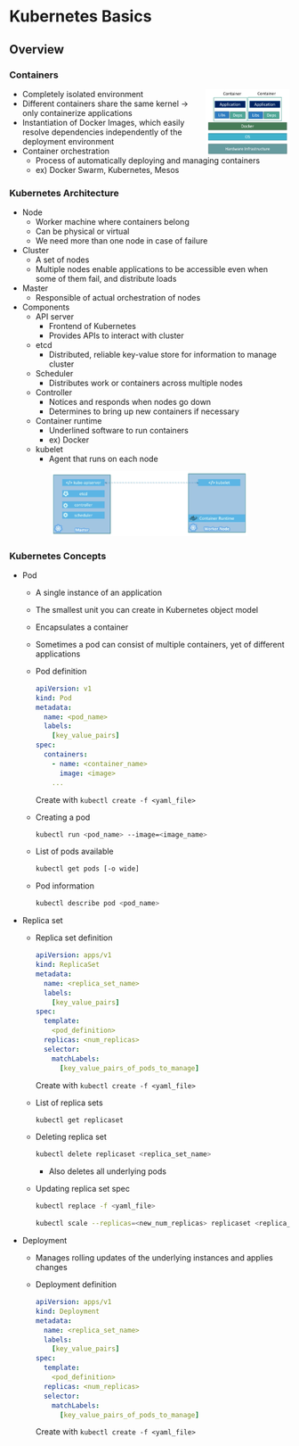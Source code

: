 # Kubernetes Basics

## Overview

### Containers

<img align="right" src="https://github.com/kyminbb/ckad-prep/blob/main/basics/docs/images/container-structure.png" width="30%" height="30%">

- Completely isolated environment
- Different containers share the same kernel -> only containerize applications
- Instantiation of Docker Images, which easily resolve dependencies independently of the deployment environment
- Container orchestration
  - Process of automatically deploying and managing containers
  - ex) Docker Swarm, Kubernetes, Mesos

### Kubernetes Architecture

- Node
  - Worker machine where containers belong
  - Can be physical or virtual
  - We need more than one node in case of failure
- Cluster
  - A set of nodes
  - Multiple nodes enable applications to be accessible even when some of them fail, and distribute loads
- Master
  - Responsible of actual orchestration of nodes
- Components
  - API server
    - Frontend of Kubernetes
    - Provides APIs to interact with cluster
  - etcd
    - Distributed, reliable key-value store for information to manage cluster
  - Scheduler
    - Distributes work or containers across multiple nodes
  - Controller
    - Notices and responds when nodes go down
    - Determines to bring up new containers if necessary
  - Container runtime
    - Underlined software to run containers
    - ex) Docker
  - kubelet
    - Agent that runs on each node

<p align="center">
  <img src="https://github.com/kyminbb/ckad-prep/blob/main/basics/docs/images/master-worker-nodes.png" width="70%" height="70%">
</p>

### Kubernetes Concepts

- Pod
  - A single instance of an application
  - The smallest unit you can create in Kubernetes object model
  - Encapsulates a container
  - Sometimes a pod can consist of multiple containers, yet of different applications
  - Pod definition

    ```yaml
    apiVersion: v1
    kind: Pod
    metadata:
      name: <pod_name>
      labels:
        [key_value_pairs]
    spec:
      containers:
        - name: <container_name>
          image: <image>
        ...
    ```

    Create with `kubectl create -f <yaml_file>`
  - Creating a pod

    ```bash
    kubectl run <pod_name> --image=<image_name>
    ```

  - List of pods available

    ```bash
    kubectl get pods [-o wide]
    ```

  - Pod information

    ```bash
    kubectl describe pod <pod_name>
    ```

- Replica set
  - Replica set definition
  
    ```yaml
    apiVersion: apps/v1
    kind: ReplicaSet
    metadata:
      name: <replica_set_name>
      labels:
        [key_value_pairs]
    spec:
      template:
        <pod_definition>
      replicas: <num_replicas>
      selector: 
        matchLabels:
          [key_value_pairs_of_pods_to_manage]
    ```

    Create with `kubectl create -f <yaml_file>`
  - List of replica sets

    ```bash
    kubectl get replicaset
    ```

  - Deleting replica set

    ```bash
    kubectl delete replicaset <replica_set_name>
    
    ```

    - Also deletes all underlying pods
  - Updating replica set spec
  
    ```bash
    kubectl replace -f <yaml_file>
    ```

    ```bash
    kubectl scale --replicas=<new_num_replicas> replicaset <replica_set_name>
    ```
    
- Deployment
  - Manages rolling updates of the underlying instances and applies changes 
  - Deployment definition
    
    ```yaml
    apiVersion: apps/v1
    kind: Deployment
    metadata:
      name: <replica_set_name>
      labels:
        [key_value_pairs]
    spec:
      template:
        <pod_definition>
      replicas: <num_replicas>
      selector: 
        matchLabels:
          [key_value_pairs_of_pods_to_manage]
    ```
    
    Create with `kubectl create -f <yaml_file>`
